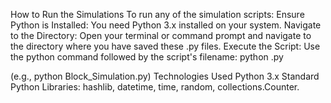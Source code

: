 How to Run the Simulations
To run any of the simulation scripts:
Ensure Python is Installed: You need Python 3.x installed on your system.
Navigate to the Directory: Open your terminal or command prompt and navigate to the directory where you have saved these .py files.
Execute the Script: Use the python command followed by the script's filename:
python <filename>.py

(e.g., python Block_Simulation.py)
Technologies Used
Python 3.x
Standard Python Libraries: hashlib, datetime, time, random, collections.Counter.
